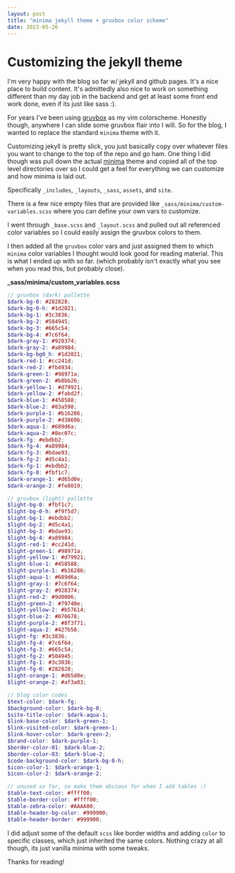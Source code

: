 ```yaml
---
layout: post
title: "minima jekyll theme + gruvbox color scheme"
date: 2023-05-26
---
```


# Customizing the jekyll theme

I'm very happy with the blog so far w/ jekyll and github pages. It's a nice place to build content.
It's admittedly also nice to work on something different than my day job in the backend and get
at least some front end work done, even if its just like sass :).

For years I've been using [gruvbox](https://github.com/morhetz/gruvbox) as my vim colorscheme.
Honestly though, anywhere I can slide some gruvbox flair into I will. So for the blog, I wanted
to replace the standard `minima` theme with it.

Customizing jekyll is pretty slick, you just basically copy over whatever files you want
to change to the top of the repo and go ham. One thing I did though was pull down the
actual [minima](https://github.com/jekyll/minima) theme and copied all of the top level directories
over so I could get a feel for everything we can customize and how minima is laid out.

Specifically `_includes`, `_layouts`, `_sass`, `assets`, and `site`.

There is a few nice empty files that are provided like `_sass/minima/custom-variables.scss`
where you can define your own vars to customize.

I went through `_base.scss` and `_layout.scss` and pulled out all referenced
color variables so I could easily assign the gruvbox colors to them.

I then added all the `gruvbox` color vars and just assigned them to which `minima` color
variables I thought would look good for reading material. This is what I ended up with so far.
(which probably isn't exactly what you see when you read this, but probably close).


**_sass/minima/custom_variables.scss**
```scss
// gruvbox (dark) pallette
$dark-bg-0: #282828;
$dark-bg-0-h: #1d2021;
$dark-bg-1: #3c3836;
$dark-bg-2: #504945;
$dark-bg-3: #665c54;
$dark-bg-4: #7c6f64;
$dark-gray-1: #928374;
$dark-gray-2: #a89984;
$dark-bg-bg0_h: #1d2021;
$dark-red-1: #cc241d;
$dark-red-2: #fb4934;
$dark-green-1: #98971a;
$dark-green-2: #b8bb26;
$dark-yellow-1: #d79921;
$dark-yellow-2: #fabd2f;
$dark-blue-1: #458588;
$dark-blue-2: #83a598;
$dark-purple-1: #b16286;
$dark-purple-2: #d3869b;
$dark-aqua-1: #689d6a;
$dark-aqua-2: #8ec07c;
$dark-fg: #ebdbb2;
$dark-fg-4: #a89984;
$dark-fg-3: #bdae93;
$dark-fg-2: #d5c4a1;
$dark-fg-1: #ebdbb2;
$dark-fg-0: #fbf1c7;
$dark-orange-1: #d65d0e;
$dark-orange-2: #fe8019;

// gruvbox (light) pallette
$light-bg-0: #fbf1c7;
$light-bg-0-h: #f9f5d7;
$light-bg-1: #ebdbb2;
$light-bg-2: #d5c4a1;
$light-bg-3: #bdae93;
$light-bg-4: #a89984;
$light-red-1: #cc241d;
$light-green-1: #98971a;
$light-yellow-1: #d79921;
$light-blue-1: #458588;
$light-purple-1: #b16286;
$light-aqua-1: #689d6a;
$light-gray-1: #7c6f64;
$light-gray-2: #928374;
$light-red-2: #9d0006;
$light-green-2: #79740e;
$light-yellow-2: #b57614;
$light-blue-2: #076678;
$light-purple-2: #8f3f71;
$light-aqua-2: #427b58;
$light-fg: #3c3836;
$light-fg-4: #7c6f64;
$light-fg-3: #665c54;
$light-fg-2: #504945;
$light-fg-1: #3c3836;
$light-fg-0: #282828;
$light-orange-1: #d65d0e;
$light-orange-2: #af3a03;

// blog color codes
$text-color: $dark-fg;
$background-color: $dark-bg-0;
$site-title-color: $dark-aqua-1;
$link-base-color: $dark-green-1;
$link-visited-color: $dark-green-1;
$link-hover-color: $dark-green-2;
$brand-color: $dark-purple-1;
$border-color-01: $dark-blue-2;
$border-color-03: $dark-blue-2;
$code-background-color: $dark-bg-0-h;
$icon-color-1: $dark-orange-1;
$icon-color-2: $dark-orange-2;

// unused so far, so make them obvious for when I add tables :)
$table-text-color: #ffff00;
$table-border-color: #ffff00;
$table-zebra-color: #AAAA00;
$table-header-bg-color: #999900;
$table-header-border: #999900;
```

I did adjust some of the default `scss` like border widths and adding `color`
to specific classes, which just inherited the same colors. Nothing crazy at all
though, its just vanilla minima with some tweaks.

Thanks for reading!

